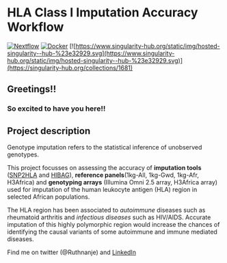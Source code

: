 # HLA Class I Imputation Accuracy Workflow

[![Nextflow](https://img.shields.io/badge/nextflow-%E2%89%A520.04.0-brightgreen.svg)](https://www.nextflow.io/)
[![Docker](https://img.shields.io/badge/docker%20registry-Quay.io-red)](https://quay.io/repository/nanjalaruth/impute-hla?tab=tags)
[![https://www.singularity-hub.org/static/img/hosted-singularity--hub-%23e32929.svg](https://www.singularity-hub.org/static/img/hosted-singularity--hub-%23e32929.svg)](https://singularity-hub.org/collections/1681)

## Greetings!!
### So excited to have you here!!

## Project description
Genotype imputation refers to the statistical inference of unobserved genotypes.

This project focusses on assessing the accuracy of __imputation tools__ ([SNP2HLA](http://software.broadinstitute.org/mpg/snp2hla/) and [HIBAG](https://github.com/zhengxwen/HIBAG)), __reference panels__(1kg-All, 1kg-Gwd, 1kg-Afr, H3Africa) and __genotyping arrays__ (Illumina Omni 2.5 array, H3Africa array) used for imputation of the human leukocyte antigen (HLA) region in selected African populations. 

The HLA region has been associated to *autoimmune* diseases such as rheumatoid arthritis and *infectious diseases* such as HIV/AIDS. Accurate imputation of this highly polymorphic region would increase the chances of identifying the causal variants of some autoimmune and immune mediated diseases.
















Find me on twitter (@Ruthnanje) and [LinkedIn](https://www.linkedin.com/in/ruth-nanjala-17991117a/)

